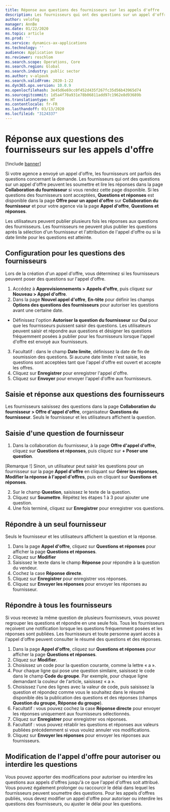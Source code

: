 ```yaml
---
title: Réponse aux questions des fournisseurs sur les appels d'offre
description: Les fournisseurs qui ont des questions sur un appel d'offre peuvent les soumettre et lire les réponses dans la page **Collaboration du fournisseur**.
author: velofog
manager: AnnBe
ms.date: 01/22/2020
ms.topic: article
ms.prod: ''
ms.service: dynamics-ax-applications
ms.technology: ''
audience: Application User
ms.reviewer: roschlom
ms.search.scope: Operations, Core
ms.search.region: Global
ms.search.industry: public sector
ms.author: v-alpavk
ms.search.validFrom: 2020-1-22
ms.dyn365.ops.version: 10.0.9
ms.openlocfilehash: 3e45d6e69cc0f452d435f267fc35d56b43965d74
ms.sourcegitcommit: 1d5a4f70a931e78b06811add97c1962e8d93689b
ms.translationtype: HT
ms.contentlocale: fr-FR
ms.lasthandoff: 03/13/2020
ms.locfileid: "3124337"
---
```

# <a name="responding-to-vendor-questions-on-request-for-quotations"></a>Réponse aux questions des fournisseurs sur les appels d'offre

[!include [banner](../includes/banner.md)]

Si votre agence a envoyé un appel d'offre, les fournisseurs ont parfois des questions concernant la demande. Les fournisseurs qui ont des questions sur un appel d'offre peuvent les soumettre et lire les réponses dans la page **Collaboration du fournisseur** si vous rendez cette page disponible. Si les questions des fournisseurs sont acceptées, **Questions et réponses** est disponible dans la page **Offre pour un appel d'offre** sur **Collaboration du fournisseur** et pour votre agence via la page **Appel d'offre**, **Questions et réponses**. 

Les utilisateurs peuvent publier plusieurs fois les réponses aux questions des fournisseurs. Les fournisseurs ne peuvent plus publier les questions après la sélection d'un fournisseur et l'attribution de l'appel d'offre ou si la date limite pour les questions est atteinte.

## <a name="setting-up-for-vendor-questions"></a>Configuration pour les questions des fournisseurs
Lors de la création d'un appel d'offre, vous déterminez si les fournisseurs peuvent poser des questions sur l'appel d'offre.
1. Accédez à **Approvisionnements > Appels d'offre**, puis cliquez sur **Nouveau > Appel d'offre**. 
2. Dans la page **Nouvel appel d'offre**, **En-tête** pour définir les champs **Options des questions des fournisseurs** pour autoriser les questions avant une certaine date.
- Définissez l'option **Autoriser la question du fournisseur** sur **Oui** pour que les fournisseurs puissent saisir des questions. Les utilisateurs peuvent saisir et répondre aux questions et désigner les questions fréquemment posées à publier pour les fournisseurs lorsque l'appel d'offre est envoyé aux fournisseurs.
3. Facultatif : dans le champ **Date limite**, définissez la date de fin de soumission des questions. Si aucune date limite n'est saisie, les questions sont acceptées tant que l'appel d'offre est ouvert et accepte les offres.
4. Cliquez sur **Enregistrer** pour enregistrer l'appel d'offre.
5. Cliquez sur **Envoyer** pour envoyer l'appel d'offre aux fournisseurs.

## <a name="entering-and-replying-to-vendor-questions"></a>Saisie et réponse aux questions des fournisseurs
Les fournisseurs saisissez des questions dans la page **Collaboration du fournisseur > Offre d'appel d'offre**, organisateur **Questions du fournisseur**. Seuls le fournisseur et les utilisateurs affichent la question.

## <a name="entering-a-vendor-question"></a>Saisie d'une question de fournisseur
1. Dans la collaboration du fournisseur, à la page **Offre d'appel d'offre**, cliquez sur **Questions et réponses**, puis cliquez sur **+ Poser une question**.

[Remarque !] Sinon, un utilisateur peut saisir les questions pour un fournisseur sur la page **Appel d'offre** en cliquant sur **Gérer les réponses**, **Modifier la réponse à l'appel d'offres**, puis en cliquant sur **Questions et réponses**.

2. Sur le champ **Question**, saisissez le texte de la question.
3. Cliquez sur **Soumettre**. Répétez les étapes 1 à 3 pour ajouter une question.
4. Une fois terminé, cliquez sur **Enregistrer** pour enregistrer vos questions.

## <a name="replying-to-a-single-vendor"></a>Répondre à un seul fournisseur
Seuls le fournisseur et les utilisateurs affichent la question et la réponse.
1. Dans la page **Appel d'offre**, cliquez sur **Questions et réponses** pour afficher la page **Questions et réponses**.
2. Cliquez sur **Modifier**
1. Saisissez le texte dans le champ **Réponse** pour répondre à la question du vendeur.
2. Cochez la case **Réponse directe**.
3. Cliquez sur **Enregistrer** pour enregistrer vos réponses.
4. Cliquez sur **Envoyer les réponses** pour envoyer les réponses au fournisseur.

## <a name="replying-to-all-vendors"></a>Répondre à tous les fournisseurs
Si vous recevez la même question de plusieurs fournisseurs, vous pouvez regrouper les questions et répondre en une seule fois. Tous les fournisseurs reçoivent une notification lorsque les questions fréquemment posées et les réponses sont publiées. Les fournisseurs et toute personne ayant accès à l'appel d'offre peuvent consulter le résumé des questions et des réponses.

1. Dans la page **Appel d'offre**, cliquez sur **Questions et réponses** pour afficher la page **Questions et réponses**.
2. Cliquez sur **Modifier**.
3. Choisissez un code pour la question courante, comme la lettre « a ».
4. Pour chaque ligne qui pose une question similaire, saisissez le code dans le champ **Code du groupe**. Par exemple, pour chaque ligne demandant la couleur de l'article, saisissez « a ».
5. Choisissez l'une des lignes avec la valeur de code, puis saisissez la question et répondez comme vous le souhaitez dans le résumé disponible dès la publication des questions et des réponses (champs **Question du groupe, Réponse du groupe**).
6. Facultatif : vous pouvez cochez la case **Réponse directe** pour envoyer les réponses uniquement aux fournisseurs sélectionnés.
7. Cliquez sur **Enregistrer** pour enregistrer vos réponses.
8. Facultatif : vous pouvez rétablir les questions et réponses aux valeurs publiées précédemment si vous voulez annuler vos modifications.
9. Cliquez sur **Envoyer les réponses** pour envoyer les réponses aux fournisseurs.

## <a name="changing-rfq-to-allow-or-disallow-questions"></a>Modification de l'appel d'offre pour autoriser ou interdire les questions
Vous pouvez apporter des modifications pour autoriser ou interdire les questions aux appels d'offres jusqu'à ce que l'appel d'offres soit attribué. Vous pouvez également prolonger ou raccourcir le délai dans lequel les fournisseurs peuvent soumettre des questions.
Pour les appels d'offres publiés, vous devez modifier un appel d'offre pour autoriser ou interdire les questions des fournisseurs, ou ajuster le délai pour les questions. 
